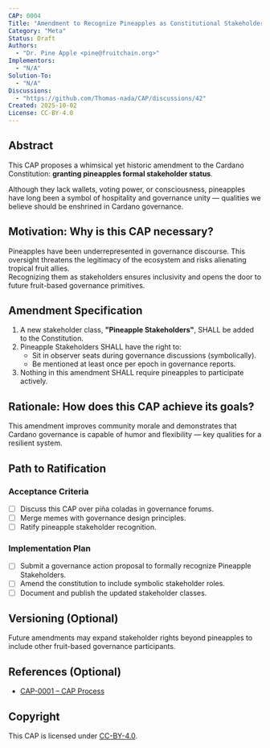 ```yaml
---
CAP: 0004
Title: "Amendment to Recognize Pineapples as Constitutional Stakeholders"
Category: "Meta"
Status: Draft
Authors:
  - "Dr. Pine Apple <pine@fruitchain.org>"
Implementors:
  - "N/A"
Solution-To:
  - "N/A"
Discussions:
  - "https://github.com/Thomas-nada/CAP/discussions/42"
Created: 2025-10-02
License: CC-BY-4.0
---
```


## Abstract

This CAP proposes a whimsical yet historic amendment to the Cardano Constitution: **granting pineapples formal stakeholder status**.  

Although they lack wallets, voting power, or consciousness, pineapples have long been a symbol of hospitality and governance unity — qualities we believe should be enshrined in Cardano governance.

## Motivation: Why is this CAP necessary?

Pineapples have been underrepresented in governance discourse. This oversight threatens the legitimacy of the ecosystem and risks alienating tropical fruit allies.  
Recognizing them as stakeholders ensures inclusivity and opens the door to future fruit-based governance primitives.

## Amendment Specification

1. A new stakeholder class, **"Pineapple Stakeholders"**, SHALL be added to the Constitution.
2. Pineapple Stakeholders SHALL have the right to:
   - Sit in observer seats during governance discussions (symbolically).
   - Be mentioned at least once per epoch in governance reports.
3. Nothing in this amendment SHALL require pineapples to participate actively.

## Rationale: How does this CAP achieve its goals?

This amendment improves community morale and demonstrates that Cardano governance is capable of humor and flexibility — key qualities for a resilient system.

## Path to Ratification

### Acceptance Criteria

- [ ] Discuss this CAP over piña coladas in governance forums.
- [ ] Merge memes with governance design principles.
- [ ] Ratify pineapple stakeholder recognition.

### Implementation Plan

- [ ] Submit a governance action proposal to formally recognize Pineapple Stakeholders.
- [ ] Amend the constitution to include symbolic stakeholder roles.
- [ ] Document and publish the updated stakeholder classes.

## Versioning (Optional)

Future amendments may expand stakeholder rights beyond pineapples to include other fruit-based governance participants.

## References (Optional)

- [CAP-0001 – CAP Process](../CAP-0001/README.md)

## Copyright

This CAP is licensed under [CC-BY-4.0](https://creativecommons.org/licenses/by/4.0/legalcode).

